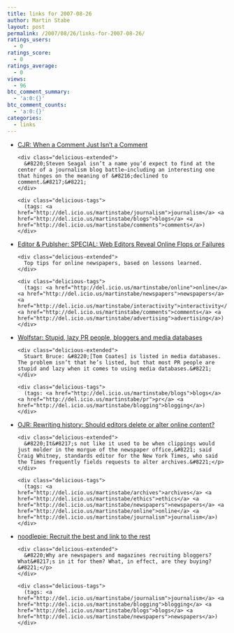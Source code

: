 ```yaml
---
title: links for 2007-08-26
author: Martin Stabe
layout: post
permalink: /2007/08/26/links-for-2007-08-26/
ratings_users:
  - 0
ratings_score:
  - 0
ratings_average:
  - 0
views:
  - 96
btc_comment_summary:
  - 'a:0:{}'
btc_comment_counts:
  - 'a:0:{}'
categories:
  - links
---
```

<ul class="delicious">
  <li>
    <div class="delicious-link">
      <a href="http://www.cjr.org/the_kicker/when_a_comment_just_isnt_a_com.php">CJR: When a Comment Just Isn&#8217;t a Comment</a>
    </div>
    
    <div class="delicious-extended">
      &#8220;Steven Seagal isn’t a name you’d expect to find at the center of a journalism blog battle—including an interesting one that hinges on the meaning of &#8216;declined to comment.&#8217;&#8221;
    </div>
    
    <div class="delicious-tags">
      (tags: <a href="http://del.icio.us/martinstabe/journalism">journalism</a> <a href="http://del.icio.us/martinstabe/blogs">blogs</a> <a href="http://del.icio.us/martinstabe/comments">comments</a>)
    </div>
  </li>
  
  <li>
    <div class="delicious-link">
      <a href="http://www.mediainfo.com/eandp/news/article_display.jsp?vnu_content_id=1003630150">Editor & Publsher: SPECIAL: Web Editors Reveal Online Flops or Failures</a>
    </div>
    
    <div class="delicious-extended">
      Top tips for online newspapers, based on lessons learned.
    </div>
    
    <div class="delicious-tags">
      (tags: <a href="http://del.icio.us/martinstabe/online">online</a> <a href="http://del.icio.us/martinstabe/newspapers">newspapers</a> <a href="http://del.icio.us/martinstabe/interactivity">interactivity</a> <a href="http://del.icio.us/martinstabe/comments">comments</a> <a href="http://del.icio.us/martinstabe/advertising">advertising</a>)
    </div>
  </li>
  
  <li>
    <div class="delicious-link">
      <a href="http://www.wolfstarconsultancy.com/2007/08/25/stupid-lazy-pr-people-bloggers-and-media-databases/#comment-93">Wolfstar: Stupid, lazy PR people, bloggers and media databases</a>
    </div>
    
    <div class="delicious-extended">
      Stuart Bruce: &#8220;[Tom Coates] is listed in media databases. The problem isn’t that he’s listed, but that most PR people are stupid and lazy when it comes to using media databases.&#8221;
    </div>
    
    <div class="delicious-tags">
      (tags: <a href="http://del.icio.us/martinstabe/blogs">blogs</a> <a href="http://del.icio.us/martinstabe/pr">pr</a> <a href="http://del.icio.us/martinstabe/blogging">blogging</a>)
    </div>
  </li>
  
  <li>
    <div class="delicious-link">
      <a href="http://www.ojr.org/ojr/stories/070822Zwerling/">OJR: Rewriting history: Should editors delete or alter online content?</a>
    </div>
    
    <div class="delicious-extended">
      &#8220;It&#8217;s not like it used to be when clippings would just molder in the morgue of the newspaper office,&#8221; said Craig Whitney, standards editor for the New York Times, who said the Times frequently fields requests to alter archives.&#8221;</p>
    </div>
    
    <div class="delicious-tags">
      (tags: <a href="http://del.icio.us/martinstabe/archives">archives</a> <a href="http://del.icio.us/martinstabe/ethics">ethics</a> <a href="http://del.icio.us/martinstabe/newspapers">newspapers</a> <a href="http://del.icio.us/martinstabe/online">online</a> <a href="http://del.icio.us/martinstabe/journalism">journalism</a>)
    </div>
  </li>
  
  <li>
    <div class="delicious-link">
      <a href="http://www.noodlepie.com/2007/08/recruit-the-bes.html">noodlepie: Recruit the best and link to the rest</a>
    </div>
    
    <div class="delicious-extended">
      &#8220;Why are newspapers and magazines recruiting bloggers? What&#8217;s in it for them? What, in effect, are they buying?&#8221;</p>
    </div>
    
    <div class="delicious-tags">
      (tags: <a href="http://del.icio.us/martinstabe/journalism">journalism</a> <a href="http://del.icio.us/martinstabe/blogging">blogging</a> <a href="http://del.icio.us/martinstabe/blogs">blogs</a> <a href="http://del.icio.us/martinstabe/newspapers">newspapers</a>)
    </div>
  </li>
</ul>